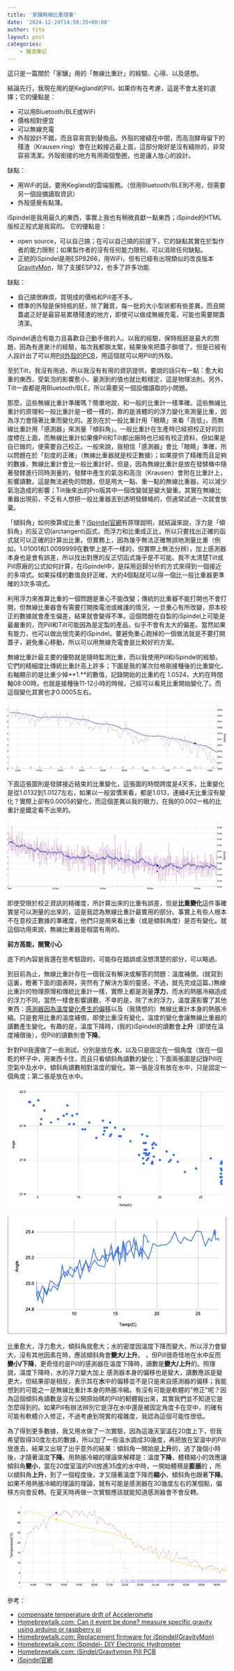 ```yaml
---
title: '家釀無線比重隨筆'
date: '2024-12-24T14:50:35+00:00'
author: Vito
layout: post
categories:
    - 釀酒筆記
---
```

這只是一篇關於「家釀」用的「無線比重計」的經驗、心得、以及感想。

結論先行，我現在用的是Kegland的Pill，如果你有在考慮，這是不會太差的選擇；它的優點是：
- 可以用Bluetooth/BLE或WiFi
- 價格相對便宜
- 可以無線充電
- 外殼設計不錯，而且容易買到替換品。外殼的接縫在中間，而高泡酵母留下的殘渣（Krausen ring）會在比較接近最上面，這部分剛好是沒有縫隙的，非常容易清潔。外殼銜接的地方有用兩個墊圈，也是讓人放心的設計。


缺點：
- 用WiFi的話，要用Kegland的雲端服務。（但用Bluetooth/BLE則不用，但需要另一個設備讀取資訊）
- 外殼感覺有點薄。

iSpindel是我用最久的東西，事實上我也有稍微貢獻一點東西；iSpinde的HTML版校正程式是我寫的。
它的優點是：
- open source，可以自己搞；在可以自己搞的前提下，它的缺點其實在於製作者的能力限制；如果製作者的沒有任何能力限制，可以消除任何缺點。
- 正統的iSpindel是用ESP8266，用WiFi，但有已經有出現類似的改良版本[GravityMon](https://www.homebrewtalk.com/threads/replacement-firmware-for-ispindel-gravitymon.698058/)，除了支援ESP32，也多了許多功能.

缺點：
- 自己搞很麻煩，買現成的價格和Pill差不多。
- 標準的外殼是保特瓶的胚，除了難買，每一批的大小型狀都有些差異，而且開蓋處正好是最容易累積殘渣的地方，即使可以做成無線充電，可能也需要開蓋清潔。


iSpindel適合有能力且喜歡自己動手做的人。以我的經驗，保特瓶胚是最大的問題，因為有進麥汁的經驗，每次我都鎖太緊，結果後來把蓋子鎖壞了。但是已經有人設計出了可以用[Pill外殼的PCB](https://www.homebrewtalk.com/threads/ispindel-gravitymon-pill-pcb.732700/)，用這個就可以用Pill的外殼。

至於Tilt，我沒有用過，所以我沒有有用的資訊提供，要說的話只有一點：愈大和重的東西，受氣泡的影響愈小，量測到的值也就比較穩定，這是物理法則。另外，Tilt一直都是用Bluetooth/BLE，所以需要另一個設備讀取的小問題。

那麼，這些無線比重計準確嗎？簡單地說，和一般的比重計一樣準確。這些無線比重計的原理和一般比重計是一模一樣的，靠的是液體的的浮力變化來測量比重，因為浮力會隨著比重而變化的。差別在於一般比重計用「眼睛」來看「高低」，而無線比重計用「感測器」來測量「傾斜角」。一般比重計在生產時已經把校正好的刻度標在上面，而無線比重計如果像Pill和Tilt都出廠時也已經有校正資料，但如果是自已做的，便需要自己校正。一般來說，我相信「感測器」會比「眼睛」準確，所以問題在於「刻度的正確」（無線比重器就是校正數據）；如果提供了精確而且足夠的數據，無線比重計會比一般比重計好。但是，因為無線比重計是放在發酵桶中隨著發酵進行同時測量的，發酵中產生的氣泡和高泡（Krausen）會附在比重計上，影響讀數。這是無法避免的問題，但是用大一點、重一點的無線比重器，可以減少氣泡造成的影響；Tilt後來出的Pro版其中一個改變就是變大變重。其實在無線比重器出現前，不乏有人想把一般比重器丟到透明發酵桶的，但通常試過一次就會放棄。

「傾斜角」如何換算成比重？[iSpindel官網](https://www.ispindel.de)有原理說明，就結論來說，浮力是「傾斜角」的反正切(arctangent)函式，而浮力和比重成正比，所以只要找出正確的函式就可以正確的計算出比重。但實務上，因為幾乎無法正確無誤地測量比重（例如，1.01001和1.0099999在數學上是不一樣的，但實際上無法分辨），加上感測器本身也是會有誤差，所以找出對應的反正切函式幾乎是不可能。我不太清楚Tilt或Pill原廠的公式如何計算，在iSpindel中，是採用迴歸分析的方式來得到一個接近的多項式。如果採樣的數值良好正確，大約4個點就可以得一個比一般比重器更準確的3次多項式。

利用浮力來推算比重的一個問題是重心不能改變；傳統的比重器不能打開也不會打開，但無線比重器會有需要打開換電池或維護的情況，一旦重心有所改變，原本校正的數據就會產生偏差，結果就會變得不準。這個問題在自製的iSpindel上可能是最嚴重的，而Pill和Tilt可能因為是定製的產品，似乎不會有太大的偏差。當然如果有能力，也可以做出很完美的iSpindel。要避免重心跑掉的一個做法就是不要打開蓋子，避免重心移動，所以可以用無線充電會是比較好的方案。

無線比重計最主要的優勢就是隨時監測比重，而以我使用Pill和iSpindel的經驗，它們的精細度比傳統比重計高上許多；下圖是我的某次拉格剛接種後的比重變化，右軸顯示的是比重少掉**1.**的數值，記錄開始的比重約在 1.0524，大約在時間軸08:00時，也就是接種後11-12小時的時候，己經可以看見比重開始變化了。而這個變化其實也才0.0005左右。

![接種後的比重變化](/wp-content/2025-01/fermentation_start.jpg)

下面這張圖則是發酵接近結束的比重變化，這張圖的時間跨度是4天多，比重變化是從1.0132到1.0127左右，如果以一般習慣來看，都是1.013，連續4天比重沒有變化？實際上卻有0.0005的變化，而這個差異以我的眼力，在我的0.002一格的比重計是鐵定看不出來的。

![發酵接近結束的比重變化](/wp-content/2025-01/fermentation_end.jpg)

即使受限於校正資訊的精確度，所計算出來的比重有誤差，但是**比重變化**這件事確實是可以測量的出來的，這是我認為無線比重計最實用的部分。事實上有些人根本不在意校正數據的準確度，他們只是用來看比重（或是傾斜角度）是否有變化。就這個功用來說，無線比重器是相當有用的。

**前方高能，閱覽小心**

底下的內容是我還在思考驗證的，可能存在錯誤或沒想清楚的部分，可以略過。


到目前為止，無線比重計存在一個我沒有解決或解答的問題：溫度補償。(就寫到這裏，瞪著下面的圖表時，突然有了解決方案的靈感，不過，就先完成這篇。)無線比重計的物理原理和傳統比重計一樣，實際上都是測量**浮力**，而水的熱脹冷縮造成的浮力不同，當然一樣會影響讀數，不幸的是，除了水的浮力，溫度還影響了其他東西：[感測器因為溫度變化產生的偏移](https://github.com/universam1/iSpindel/issues/6)以及（我猜想的）無線比重計本身的熱脹冷縮。只是套用比重的溫度補償，即使比重沒有變化，溫度的變化會讓無線比重器的讀數產生變化。有趣的是，溫度下降時，(我的)iSpindel的讀數會**上升**（即使在溫度補償後），但Pill的讀數則會**下降**。

針對Pill我還做了一些測試，分別是放在**水**，以及只是固定在一個角度（放在一個乾的杯子中，用東西卡住，而且只看傾斜角讀數的變化；下面兩張圖是記錄Pill在空氣中及水中，傾斜角讀數相對溫度的變化。第一張是沒有放在水中，只是固定一個角度；第二張是放在水中。

![固定角度傾斜角讀數變化](/wp-content/2025-01/pill_in_air.jpg)

![水中傾斜角讀數變化](/wp-content/2025-01/pill_in_water.jpg)

比重愈大，浮力愈大，傾斜角就愈大；水的密度因溫度下降而變大，所以浮力會變大，沒有其他因素在時，應該傾斜角會**變大/上升**。
，但Pill很奇怪地在水中反而**變小/下降**，更奇怪的是Pill的感測器在溫度下降時，讀數是**變大/上升**的。照理說，溫度下降時，水的浮力變大加上
感測器本身的偏移也是變大，讀數應該是變更大，但結果卻是相反，表示其在**水**中的偏移並不是只是來自感測器的偏移；我能想到的可能之一是無線比重計本身的熱脹冷縮。有沒有可能是軟體的"修正"呢？因為這個傾斜角讀數是沒有公開原始碼的Pill的軔體報出來，其實我們並不知道它是怎麼得到的。如果Pill有辦法辨別它是浮在水中還是被固定角度卡在空中，的確有可能有軟體介入修正，不過考慮到現實的複雜度，我認為這個可能性很低。

為了得到更多數據，我又用水做了一次實驗，因為這幾天室溫在20度上下，但我希望取得30度左右的數據，所以加了一些溫水調成30幾度，再把放在室溫中的Pill放進去，結果又出現了出乎意外的結果：傾斜角一開始是**上升**的，過了幾個小時後，才隨著溫度**下降**。用熱脹冷縮的理論來解釋是：溫度**下降**，體積縮小的效應讓傾斜角**變小**，當在20度室溫的Pill放進35度的水中時，一開始體積是**膨脹**的 ，所以傾斜角**上升**，到了一個程度後，才又隨著溫度下降而**縮小**，傾斜角也跟著**下降**。如果不用熱脹冷縮的理論的理論，就有可能是感測器在30幾度左右的某個點，偏移方向會反轉。在夏天時再做一次實驗應該就能知道感測器會不會反轉。 

![先升後降](/wp-content/2025-01/pill_warmer_water.jpg)


參考：
- [compensate temperature drift of Acceleromete](https://github.com/universam1/iSpindel/issues/6)
- [Homebrewtalk.com: Can it event be done? measure specific gravity using arduino or raspberry pi](https://www.homebrewtalk.com/threads/can-it-even-be-done-measuring-specific-gravity-using-arduino-or-raspberry-pi.385352/)
- [Homebrewtalk.com: Replacement firmware for iSpindel(GravityMon)](https://www.homebrewtalk.com/threads/replacement-firmware-for-ispindel-gravitymon.698058/)
- [Homebrewtalk.com: iSpindel- DIY Electronic Hydrometer](https://www.homebrewtalk.com/threads/ispindle-diy-electronic-hydrometer.598187/)
- [Homebrewtalk.com: iSindel/Gravitymon Pill PCB](https://www.homebrewtalk.com/threads/ispindel-gravitymon-pill-pcb.732700/)
- [iSpindel官網](https://www.ispindel.de)